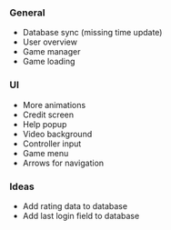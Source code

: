 ### General
- Database sync (missing time update)
- User overview
- Game manager
- Game loading

### UI
- More animations
- Credit screen
- Help popup
- Video background
- Controller input
- Game menu
- Arrows for navigation

### Ideas
- Add rating data to database
- Add last login field to database
